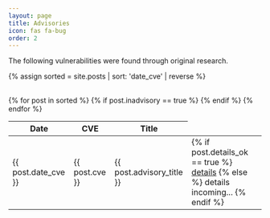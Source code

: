 ```yaml
---
layout: page
title: Advisories
icon: fas fa-bug
order: 2
---
```

The following vulnerabilities were found through original research.

{% assign sorted = site.posts | sort: 'date_cve' | reverse %}

<br/>
<table>
<thead>
  <tr><th>Date</th><th>CVE</th><th>Title</th></tr>
</thead>
<tbody>
{% for post in sorted %}
  {% if post.inadvisory == true %}
  <tr>
    <td>{{ post.date_cve }}</td>
    <td>{{ post.cve }}</td>
    <td>{{ post.advisory_title }}</td>
    <td>
      {% if post.details_ok == true %}
        <a href="{{ post.url | relative_url }}">details</a>
      {% else %}
        details incoming...
      {% endif %}
    </td>
  </tr>
  {% endif %}
{% endfor %}

</tbody>
</table>
